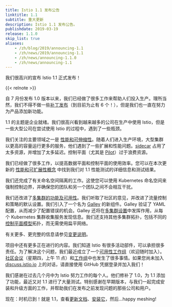 ```yaml
---
title: Istio 1.1 发布公告
linktitle: 1.1
subtitle: 重大更新
description: Istio 1.1 发布公告。
publishdate: 2019-03-19
release: 1.1.0
skip_list: true
aliases:
    - /zh/blog/2019/announcing-1.1
    - /zh/news/2019/announcing-1.1
    - /zh/news/announcing-1.1.0
    - /zh/news/announcing-1.1
---
```


我们很高兴的宣布 Istio 1.1 正式发布！

{{< relnote >}}

自 7 月份发布 1.0 版本以来，我们已经做了很多工作来帮助人们投入生产。理所当然，我们不得不做一些[补丁发布](/zh/news)（到目前为止有 6 个！），但是我们也一直在努力为产品添加新功能。

1.1 的主题是企业就绪。我们很高兴看到越来越多的公司在生产中使用 Istio，但是一些大型公司在尝试使用 Istio 的过程中，遇到了一些瓶颈。

我们关注的主要领域之一是 [性能和可伸缩性](/zh/docs/ops/deployment/performance-and-scalability/)。随着人们进入生产环境，大型集群以更高的容量运行更多的服务，他们遇到了一些扩展和性能问题。[sidecar](/zh/docs/concepts/traffic-management/#sidecars) 占用了太多资源，并增加了太多延迟。控制平面（尤其是 [Pilot](/zh/docs/ops/deployment/architecture/#pilot)）过于浪费资源。

我们已经做了很多工作，以提高数据平面和控制平面的使用效率。您可以在本次更新的 [性能和可扩展性概念](/zh/docs/ops/deployment/performance-and-scalability/) 中找到我们对 1.1 性能测试的详细信息和测试结果。

我们还完成了有关命名空间隔离的工作。这使您可以使用 Kubernetes 命名空间来强制控制边界，并确保您的团队和另一个团队之间不会相互干扰。

我们还改进了[多集群的功能及可用性](/zh/docs/ops/deployment/deployment-models/)。我们听取了社区的意见，并改进了流量控制和策略的默认设置。我们引入了一个名为 [Galley](/zh/docs/ops/deployment/architecture/#galley) 的新组件。Galley 验证了 YAML 配置，从而减少了配置错误的机会。Galley 还将在[多集群设置](/zh/docs/setup/install/multicluster/)中发挥作用，从每个 Kubernetes 集群收集服务发现信息。我们还支持其他多集群拓扑，包括不同的[控制平面模型](/zh/docs/ops/deployment/deployment-models/#control-plane-models)拓扑，而无需使用扁平网络。

有关更多、更完整的信息请参见[变更说明](./change-notes)。

项目中还有更多正在进行的内容。我们知道 Istio 有很多活动部件，可以承担很多责任。为了解决这个问题，我们最近成立了一个[可用性工作组](https://github.com/istio/community/blob/master/WORKING-GROUPS.md#working-group-meetings)（欢迎随时加入）。[社区会议](https://github.com/istio/community#community-meeting)（星期四，上午 11 点）和[工作组](https://github.com/istio/community/blob/master/WORKING-GROUPS.md)中也发生了很多事情。如果您尚未加入 [discuss.istio.io](https://discuss.istio.io) 上的对话，请直接使用 GitHub 凭据登录并加入我们！

我们感谢在过去几个月中为 Istio 努力工作的每个人。他们修补了 1.0，为 1.1 添加了功能，最近又对 1.1 进行了大量测试。特别感谢在早期版本，与我们一起完成安装和升级方面的工作，并帮助我们在发布之前发现问题的那些公司和用户。

现在：时机已到！就是 1.1，查看[更新文档](/zh/docs/)、[安装它](/zh/docs/setup/)，然后...happy meshing!